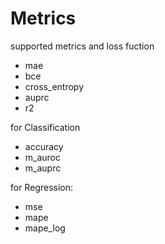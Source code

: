 # Metrics

supported metrics and loss fuction
- mae
- bce
- cross_entropy
- auprc
- r2

for Classification
- accuracy
- m_auroc
- m_auprc

for Regression:
- mse
- mape
- mape_log

